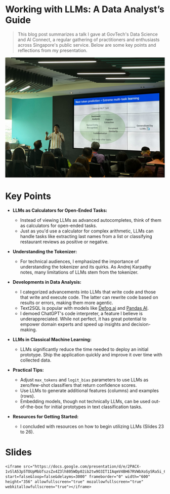 # Working with LLMs: A Data Analyst’s Guide

> This blog post summarizes a talk I gave at GovTech's Data Science and AI Connect, a regular gathering of practitioners and enthusiasts across Singapore's public service. Below are some key points and reflections from my presentation.

![](thumbnail.jpg)

# Key Points

- **LLMs as Calculators for Open-Ended Tasks:**
    - Instead of viewing LLMs as advanced autocompletes, think of them as calculators for open-ended tasks.
    - Just as you'd use a calculator for complex arithmetic, LLMs can handle tasks like extracting last names from a list or classifying restaurant reviews as positive or negative.

- **Understanding the Tokenizer:**
    - For technical audiences, I emphasized the importance of understanding the tokenizer and its quirks. As Andrej Karpathy notes, many limitations of LLMs stem from the tokenizer.

- **Developments in Data Analysis:**
    - I categorized advancements into LLMs that write code and those that write and execute code. The latter can rewrite code based on results or errors, making them more agentic.
    - Text2SQL is popular with models like [Defog.ai](https://huggingface.co/defog) and [Pandas AI](https://github.com/Sinaptik-AI/pandas-ai).
    - I demoed ChatGPT's code interpreter, a feature I believe is underappreciated. While not perfect, it has great potential to empower domain experts and speed up insights and decision-making.

- **LLMs in Classical Machine Learning:**
    - LLMs significantly reduce the time needed to deploy an initial prototype. Ship the application quickly and improve it over time with collected data.

- **Practical Tips:**
    - Adjust `max_tokens` and `logit_bias` parameters to use LLMs as zero/few-shot classifiers that return confidence scores.
    - Use LLMs to generate additional features (columns) and examples (rows).
    - Embedding models, though not technically LLMs, can be used out-of-the-box for initial prototypes in text classification tasks.

- **Resources for Getting Started:**
    - I concluded with resources on how to begin utilizing LLMs (Slides 23 to 26).

# Slides

```{=html}
<iframe src="https://docs.google.com/presentation/d/e/2PACX-1vSlA53p5TOUpMbbTszsZx4Z3lh805WDp02ib2tw9O3IT1IAqmV4BH67RVWbXoSySRa5i_6y10ODrToK/embed?start=false&loop=false&delayms=3000" frameborder="0" width="600" height="356" allowfullscreen="true" mozallowfullscreen="true" webkitallowfullscreen="true"></iframe>

